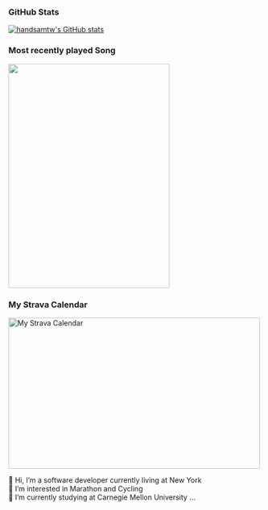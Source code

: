 

### GitHub Stats
[![handsamtw's GitHub stats](https://github-readme-stats.vercel.app/api?username=handsamtw&show_icons=true&theme=tokyonight)](https://github.com/anuraghazra/github-readme-stats)

### Most recently played Song
<p align="left">
  <img width="320" height="445" src="https://spotify-github-profile.vercel.app/api/view?uid=11149443188&cover_image=true&theme=default&bar_color=ff0000&bar_color_cover=true">
</p>

### My Strava Calendar
<img width="500" height="300" alt="My Strava Calendar" src="https://strava-calender-api.vercel.app/calendar?uid=659797c0598c81bcfeb223de&theme=Reds&sport_type=Run&as_image=True"/>


👋 Hi, I’m a software developer currently living at New York  
👀 I’m interested in Marathon and Cycling  
📖 I’m currently studying at Carnegie Mellon University ...  

